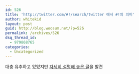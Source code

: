```yaml
---
id: 526
title: 'http://twitter.com/#!/search/twitter 에서 #!의 의미'
author: whitekid
layout: post
guid: http://blog.woosum.net/?p=526
permalink: /archives/526
dsq_thread_id:
  - 979868765
categories:
  - Uncategorized
---
```

대충 유추하고 있었지만 [자세히 설명해 놓은 글][1]을 발견

 [1]: http://mkseo.pe.kr/blog/?p=2269